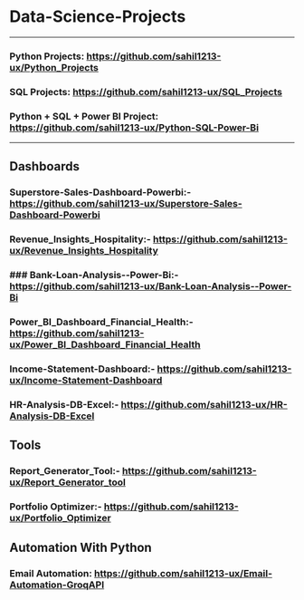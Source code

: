 # Data-Science-Projects
--------------
### Python Projects: https://github.com/sahil1213-ux/Python_Projects

### SQL Projects: https://github.com/sahil1213-ux/SQL_Projects

### Python + SQL + Power BI Project: https://github.com/sahil1213-ux/Python-SQL-Power-Bi

--------------
## Dashboards
### Superstore-Sales-Dashboard-Powerbi:- https://github.com/sahil1213-ux/Superstore-Sales-Dashboard-Powerbi
### Revenue_Insights_Hospitality:- https://github.com/sahil1213-ux/Revenue_Insights_Hospitality
### ### Bank-Loan-Analysis--Power-Bi:- https://github.com/sahil1213-ux/Bank-Loan-Analysis--Power-Bi
### Power_BI_Dashboard_Financial_Health:- https://github.com/sahil1213-ux/Power_BI_Dashboard_Financial_Health
### Income-Statement-Dashboard:- https://github.com/sahil1213-ux/Income-Statement-Dashboard
### HR-Analysis-DB-Excel:- https://github.com/sahil1213-ux/HR-Analysis-DB-Excel

## Tools
### Report_Generator_Tool:- https://github.com/sahil1213-ux/Report_Generator_tool
### Portfolio Optimizer:- https://github.com/sahil1213-ux/Portfolio_Optimizer

## Automation With Python
### Email Automation: https://github.com/sahil1213-ux/Email-Automation-GroqAPI


## 




















